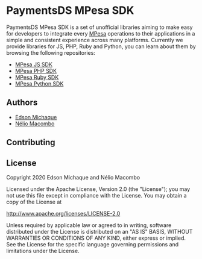 # PaymentsDS MPesa SDK
PaymentsDS MPesa SDK is a set of unofficial libraries aiming to make easy for developers to integrate every [MPesa](https://developer.mpesa.vm.co.mz) operations to their applications in a simple and consistent experience across many platforms. Currently we provide libraries for JS, PHP, Ruby and Python, you can learn about them by browsing the following repositories:

- [MPesa JS SDK](https://github.com/paymentsds/mpesa-js-sdk) 
- [MPesa PHP SDK](https://github.com/paymentsds/mpesa-php-sdk) 
- [MPesa Ruby SDK](https://github.com/paymentsds/mpesa-ruby-sdk)
- [MPesa Python SDK](https://github.com/paymentsds/mpesa-python-sdk)

## Authors <a name="#"></a>
- [Edson Michaque](https://github.com/edsonmichaque)
- [Nélio Macombo](https://github.com/neliomacombo)

## Contributing <a name="#"></a>

## License <a name="#"></a>

Copyright 2020 Edson Michaque and Nélio Macombo

Licensed under the Apache License, Version 2.0 (the "License"); you may not use this file except in compliance with the License. You may obtain a copy of the License at

http://www.apache.org/licenses/LICENSE-2.0

Unless required by applicable law or agreed to in writing, software distributed under the License is distributed on an "AS IS" BASIS, WITHOUT WARRANTIES OR CONDITIONS OF ANY KIND, either express or implied. See the License for the specific language governing permissions and limitations under the License.
